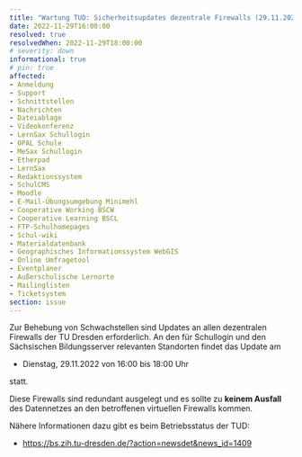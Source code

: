 ```yaml
---
title: "Wartung TUD: Sicherheitsupdates dezentrale Firewalls (29.11.2022)"
date: 2022-11-29T16:00:00
resolved: true
resolvedWhen: 2022-11-29T18:00:00
# severity: down
informational: true
# pin: true 
affected:
- Anmeldung
- Support
- Schnittstellen
- Nachrichten
- Dateiablage
- Videokonferenz
- LernSax Schullogin
- OPAL Schule
- MeSax Schullogin
- Etherpad
- LernSax
- Redaktionssystem
- SchulCMS
- Moodle
- E-Mail-Übungsumgebung Minimehl
- Cooperative Working BSCW
- Cooperative Learning BSCL
- FTP-Schulhomepages
- Schul-wiki
- Materialdatenbank
- Geographisches Informationssystem WebGIS
- Online Umfragetool
- Eventplaner
- Außerschulische Lernorte
- Mailinglisten
- Ticketsystem
section: issue
---
```


Zur Behebung von Schwachstellen sind Updates an allen dezentralen Firewalls der TU Dresden erforderlich. An den für Schullogin und den Sächsischen Bildungsserver relevanten Standorten findet das Update am

-  Dienstag, 29.11.2022 von 16:00 bis 18:00 Uhr

statt.

Diese Firewalls sind redundant ausgelegt und es sollte zu **keinem Ausfall** des Datennetzes an den betroffenen virtuellen Firewalls kommen.

Nähere Informationen dazu gibt es beim Betriebsstatus der TUD:

- https://bs.zih.tu-dresden.de/?action=newsdet&news_id=1409
